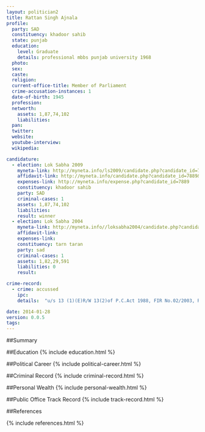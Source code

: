 ```yaml
---
layout: politician2
title: Rattan Singh Ajnala
profile: 
  party: SAD
  constituency: khadoor sahib
  state: punjab
  education: 
    level: Graduate
    details: professional mbbs punjab university 1968
  photo: 
  sex: 
  caste: 
  religion: 
  current-office-title: Member of Parliament
  crime-accusation-instances: 1
  date-of-birth: 1945
  profession: 
  networth: 
    assets: 1,87,74,102
    liabilities: 
  pan: 
  twitter: 
  website: 
  youtube-interview: 
  wikipedia: 

candidature: 
  - election: Lok Sabha 2009
    myneta-link: http://myneta.info/ls2009/candidate.php?candidate_id=7889
    affidavit-link: http://myneta.info/candidate.php?candidate_id=7889&scan=original
    expenses-link: http://myneta.info/expense.php?candidate_id=7889
    constituency: khadoor sahib 
    party: SAD
    criminal-cases: 1
    assets: 1,87,74,102
    liabilities: 
    result: winner 
  - election: Lok Sabha 2004
    myneta-link: http://myneta.info//loksabha2004/candidate.php?candidate_id=3108
    affidavit-link: 
    expenses-link: 
    constituency: tarn taran 
    party: sad
    criminal-cases: 1
    assets: 1,82,29,591
    liabilities: 0
    result:  

crime-record: 
  - crime: accussed
    ipc: 
    details:  "u/s 13 (1)(E)R/W 13(2)of P.C.Act 1988, FIR No.02/2003, Revision No 913 of 2009 pending before High Court."

date: 2014-01-28
version: 0.0.5
tags: 
---
```

##Summary


##Education
{% include education.html %}


##Political Career
{% include political-career.html %}


##Criminal Record
{% include criminal-record.html %}


##Personal Wealth
{% include personal-wealth.html %}


##Public Office Track Record
{% include track-record.html %}


##References


{% include references.html %}